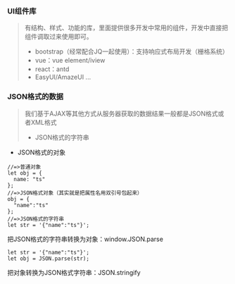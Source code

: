 ### UI组件库
> 有结构、样式、功能的库，里面提供很多开发中常用的组件，开发中直接把组件调取过来使用即可。
> - bootstrap（经常配合JQ一起使用）：支持响应式布局开发（栅格系统）
> - vue：vue element/iview
> - react：antd
> - EasyUI/AmazeUI ...
### JSON格式的数据
> 我们基于AJAX等其他方式从服务器获取的数据结果一般都是JSON格式或者XML格式
> - JSON格式的字符串
- JSON格式的对象
```
//=>普通对象
let obj = {
  name: "ts"
};
//=>JSON格式对象（其实就是把属性名用双引号包起来）
obj = {
  "name":"ts"
};
//=>JSON格式的字符串
let str = '{"name":"ts"}';
```
把JSON格式的字符串转换为对象：window.JSON.parse
```
let str = '{"name":"ts"}';
let obj = JSON.parse(str);
```
把对象转换为JSON格式字符串：JSON.stringify

